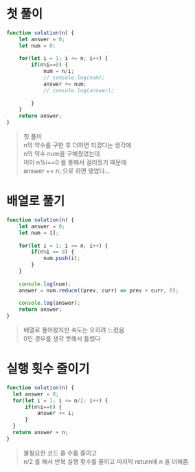 # 첫 풀이
```jsx
function solution(n) {
    let answer = 0;
    let num = 0;
    
    for(let i = 1; i <= n; i++) {
        if(n%i==0) {
            num = n/i;
            // console.log(num);
            answer += num;
            // console.log(answer);
            
        }
    }    
    return answer;
}
```
> 첫 풀이  
> n의 약수를 구한 후 더하면 되겠다는 생각에  
> n의 약수 num을 구해줬었는데  
> 이미 n%i==0 를 통해서 걸러줬기 때문에  
> answer += n; 으로 하면 됐었다...

# 배열로 풀기
```jsx
function solution(n) {
    let answer = 0;
    let num = [];
    
    for(let i = 1; i <= n; i++) {
        if(n%i == 0) {
            num.push(i);
        }
    }    
    
    console.log(num);
    answer = num.reduce((prev, curr) => prev + curr, 0);
    
    console.log(answer);
    return answer;
}
```
> 배열로 풀어봤지만 속도는 오히려 느렸음  
> 0인 경우를 생각 못해서 틀렸다

# 실행 횟수 줄이기
```jsx
function solution(n) {
  let answer = 0;
  for(let i = 1; i <= n/2; i++) {
      if(n%i==0) {
          answer += i;
      }
  }    
  return answer + n;
}
```
> 불필요한 코드 줄 수를 줄이고  
> n/2 를 해서 반복 실행 횟수를 줄이고 마지막 return에 n 을 더해줌